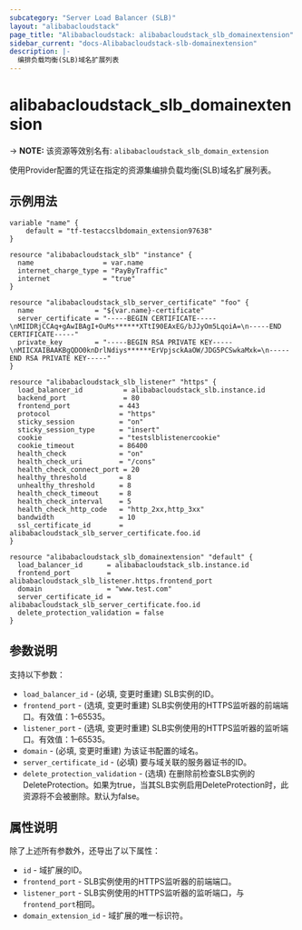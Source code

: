 ```yaml
---
subcategory: "Server Load Balancer (SLB)"
layout: "alibabacloudstack"
page_title: "Alibabacloudstack: alibabacloudstack_slb_domainextension"
sidebar_current: "docs-Alibabacloudstack-slb-domainextension"
description: |- 
  编排负载均衡(SLB)域名扩展列表
---
```


# alibabacloudstack_slb_domainextension
-> **NOTE:** 该资源等效别名有: `alibabacloudstack_slb_domain_extension`

使用Provider配置的凭证在指定的资源集编排负载均衡(SLB)域名扩展列表。

## 示例用法

```hcl
variable "name" {
    default = "tf-testaccslbdomain_extension97638"
}

resource "alibabacloudstack_slb" "instance" {
  name                 = var.name
  internet_charge_type = "PayByTraffic"
  internet             = "true"
}

resource "alibabacloudstack_slb_server_certificate" "foo" {
  name               = "${var.name}-certificate"
  server_certificate = "-----BEGIN CERTIFICATE-----\nMIIDRjCCAq+gAwIBAgI+OuMs******XTtI90EAxEG/bJJyOm5LqoiA=\n-----END CERTIFICATE-----"
  private_key        = "-----BEGIN RSA PRIVATE KEY-----\nMIICXAIBAAKBgQDO0knDrlNdiys******ErVpjsckAaOW/JDG5PCSwkaMxk=\n-----END RSA PRIVATE KEY-----"
}

resource "alibabacloudstack_slb_listener" "https" {
  load_balancer_id          = alibabacloudstack_slb.instance.id
  backend_port              = 80
  frontend_port            = 443
  protocol                 = "https"
  sticky_session           = "on"
  sticky_session_type      = "insert"
  cookie                   = "testslblistenercookie"
  cookie_timeout           = 86400
  health_check             = "on"
  health_check_uri         = "/cons"
  health_check_connect_port = 20
  healthy_threshold        = 8
  unhealthy_threshold      = 8
  health_check_timeout     = 8
  health_check_interval    = 5
  health_check_http_code   = "http_2xx,http_3xx"
  bandwidth                = 10
  ssl_certificate_id       = alibabacloudstack_slb_server_certificate.foo.id
}

resource "alibabacloudstack_slb_domainextension" "default" {
  load_balancer_id      = alibabacloudstack_slb.instance.id
  frontend_port         = alibabacloudstack_slb_listener.https.frontend_port
  domain                = "www.test.com"
  server_certificate_id = alibabacloudstack_slb_server_certificate.foo.id
  delete_protection_validation = false
}
```

## 参数说明

支持以下参数：

* `load_balancer_id` - (必填, 变更时重建) SLB实例的ID。
* `frontend_port` - (选填, 变更时重建) SLB实例使用的HTTPS监听器的前端端口。有效值：1–65535。
* `listener_port` - (选填, 变更时重建) SLB实例使用的HTTPS监听器的监听端口。有效值：1–65535。
* `domain` - (必填, 变更时重建) 为该证书配置的域名。
* `server_certificate_id` - (必填) 要与域关联的服务器证书的ID。
* `delete_protection_validation` - (选填) 在删除前检查SLB实例的DeleteProtection。如果为true，当其SLB实例启用DeleteProtection时，此资源将不会被删除。默认为false。

## 属性说明

除了上述所有参数外，还导出了以下属性：

* `id` - 域扩展的ID。
* `frontend_port` - SLB实例使用的HTTPS监听器的前端端口。
* `listener_port` - SLB实例使用的HTTPS监听器的监听端口，与`frontend_port`相同。
* `domain_extension_id` - 域扩展的唯一标识符。